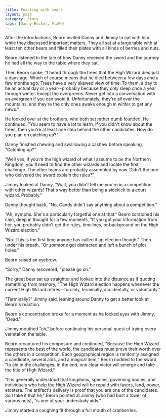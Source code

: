 ```yaml
---
title: Feasting with bears
layout: post
category: Story
tags: [Danny Rocket, FixMe]
---
```

After the introductions, Beorn invited Danny and Jimmy to eat with him while they discussed important matters. They all sat at a large table with at least ten other bears and filled their plates with all kinds of berries and nuts.

Beorn listened to the tale of how Danny received the sword and the journey he had all the way to the table where they sat.

Then Beorn spoke, "I heard through the trees that the High Wizard died just a days ago. Which of course means that he died between a few days and a few months ago. Trees have a very skewed view of time. To them, a day to be an actual day or a year--probably because they only sleep once a year through winter. Except the evergreens. Never get into a conversation with an evergreen if you can avoid it. Unfortunately, they're all over the mountains, and they're the only ones awake enough in winter to get any news."

He looked over at the brothers, who both sat rather dumb founded. He continued, "You seem to have a lot to learn, if you didn't know about the trees, then you're at least one step behind the other candidates. How do you plan on catching up?"

Danny finished chewing and swallowing a cashew before speaking, "Catching up?"

"Well yes, if you're the high wizard of what I assume to be the Northern Kingdom, you'll need to find the other wizards and locate the first challenge. The other teams are probably assembled by now. Didn't the one who delivered the sword explain the rules?"

Jimmy looked at Danny, "Wait, you didn't tell me you're in a competition with other wizards! That's way better than being a sidekick to a court wizard. Probably."

Danny thought back, "No, Candy didn't say anything about a competition."

"Ah, nymphs. She's a particularly forgetful one at that." Beorn scratched his chin, deep in thought for a few moments, "If you got your information from her, you probably didn't get the rules, timelines, or background on the High Wizard election."

"No. This is the first time anyone has called it an election though." Then under his breath, "Or _someone_ got distracted and left a bunch of plot holes."

Beorn raised an eyebrow.

"Sorry," Danny recovered, "please go on."

The great bear sat up straighter and looked into the distance as if quoting something from memory, "The High Wizard election happens whenever the current High Wizard retires--forcibly, terminally, accidentally, or voluntarily."

"Terminally?" Jimmy said, leaning around Danny to get a better look at Beorn's reaction.

Beorn's concentration broke for a moment as he locked eyes with Jimmy, "Dead."

Jimmy mouthed "oh," before continuing his personal quest of trying every varietal on the table.

Beorn recaptured his composure and continued, "Because the High Wizard represents the best of the world, the candidates must prove their worth over the others in a competition. Each geographical region is randomly assigned a candidate, several aids, and a magical item," Beorn nodded to the sword, "to aid in the challenges. In the end, one clear victor will emerge and take the title of High Wizard."

"It is generally understood that kingdoms, species, governing bodies, and individuals who help the High Wizard will be repaid with favors, land, power, etcetera. The artifact's delivery is proof that you are one of the candidates. So I take it that he," Beorn pointed at Jimmy (who had built a tower of various nuts), "is one of your understudy aids."

Jimmy started a coughing fit through a full mouth of cranberries.